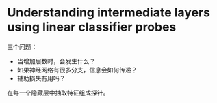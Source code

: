 # Understanding intermediate layers using linear classifier probes 



三个问题：

* 当增加层数时，会发生什么？
* 如果神经网络有很多分支，信息会如何传递？
* 辅助损失有用吗？



在每一个隐藏层中抽取特征组成探针。